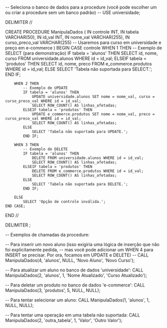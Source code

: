 -- Seleciona o banco de dados para a procedure (você pode escolher um ou criar a procedure sem um banco padrão)
-- USE universidade;

DELIMITER //

CREATE PROCEDURE ManipulaDados (
    IN controle INT,
    IN tabela VARCHAR(50),
    IN id_val INT,
    IN nome_val VARCHAR(255),
    IN curso_preco_val VARCHAR(255) -- Usaremos para curso em universidade e preço em e-commerce
)
BEGIN
    CASE controle
        WHEN 1 THEN
            -- Exemplo de SELECT (para demonstração)
            IF tabela = 'alunos' THEN
                SELECT id, nome, curso FROM universidade.alunos WHERE id = id_val;
            ELSEIF tabela = 'produtos' THEN
                SELECT id, nome, preco FROM e_commerce.produtos WHERE id = id_val;
            ELSE
                SELECT 'Tabela não suportada para SELECT.';
            END IF;

        WHEN 2 THEN
            -- Exemplo de UPDATE
            IF tabela = 'alunos' THEN
                UPDATE universidade.alunos SET nome = nome_val, curso = curso_preco_val WHERE id = id_val;
                SELECT ROW_COUNT() AS linhas_afetadas;
            ELSEIF tabela = 'produtos' THEN
                UPDATE e_commerce.produtos SET nome = nome_val, preco = curso_preco_val WHERE id = id_val;
                SELECT ROW_COUNT() AS linhas_afetadas;
            ELSE
                SELECT 'Tabela não suportada para UPDATE.';
            END IF;

        WHEN 3 THEN
            -- Exemplo de DELETE
            IF tabela = 'alunos' THEN
                DELETE FROM universidade.alunos WHERE id = id_val;
                SELECT ROW_COUNT() AS linhas_afetadas;
            ELSEIF tabela = 'produtos' THEN
                DELETE FROM e_commerce.produtos WHERE id = id_val;
                SELECT ROW_COUNT() AS linhas_afetadas;
            ELSE
                SELECT 'Tabela não suportada para DELETE.';
            END IF;

        ELSE
            SELECT 'Opção de controle inválida.';
    END CASE;
END //

DELIMITER ;

-- Exemplos de chamadas da procedure:

-- Para inserir um novo aluno (isso exigiria uma lógica de inserção que não foi explicitamente pedida,
-- mas você pode adicionar um WHEN 4 para INSERT se precisar. Por ora, focamos em UPDATE e DELETE)
-- CALL ManipulaDados(4, 'alunos', NULL, 'Novo Aluno', 'Novo Curso');

-- Para atualizar um aluno no banco de dados 'universidade':
CALL ManipulaDados(2, 'alunos', 1, 'Nome Atualizado', 'Curso Atualizado');

-- Para deletar um produto no banco de dados 'e-commerce':
CALL ManipulaDados(3, 'produtos', 5, NULL, NULL);

-- Para tentar selecionar um aluno:
CALL ManipulaDados(1, 'alunos', 1, NULL, NULL);

-- Para tentar uma operação em uma tabela não suportada:
CALL ManipulaDados(2, 'outra_tabela', 1, 'Valor', 'Outro Valor');
